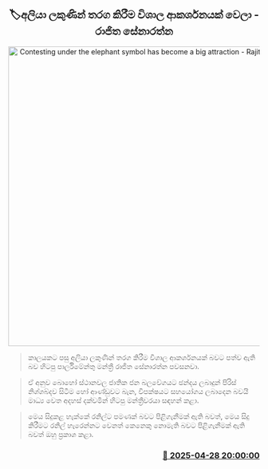 <p align='center'><b><h2 align='center' title='Contesting under the elephant symbol has become a big attraction - Rajitha Senaratne'>🏷අලියා ලකුණින් තරග කිරීම විශාල ආකර්ශනයක් වෙලා - රාජිත සේනාරත්න</h2></b></p>
<p align='center'><img src='https://helakuru.sgp1.cdn.digitaloceanspaces.com/esana/images/lib/rajitha-senarathne-ttfg.jpg' width='600' alt='Contesting under the elephant symbol has become a big attraction - Rajitha Senaratne'></p>

> කාලයකට පසු අලියා ලකුණින් තරග කිරීම විශාල ආකර්ශනයක් බවට පත්ව ඇති බව හිටපු පාර්ලිමේන්තු මන්ත්‍රී රාජිත සේනාරත්න පවසනවා.

> ඒ අනුව බොහෝ ස්ථානවල ජාතික ජන බලවේගයට ඡන්දය ලබාදුන් පිරිස් නිශ්ශබ්දව සිටීම හෝ ආණ්ඩුවට බැන, විපක්ෂයට සහයෝගය ලබාදෙන බවයි මාධ්‍ය වෙත අදහස් දක්වමින් හිටපු මන්ත්‍රීවරයා සඳහන් කළා.

> මෙය සිදුකළ හැක්කේ රනිල්ට පමණක් බවට පිළිගැනීමක් ඇති බවත්, මෙය සිදු කිරීමට රනිල් හැරෙන්නට වෙනත් කෙනෙකු නොමැති බවට පිළිගැනීමක් ඇති බවත් ඔහු ප්‍රකාශ කළා.



<h3 align='right'><a href='https://www.helakuru.lk/esana/p/109632/'>📅 2025-04-28 20:00:00</a></h3>
